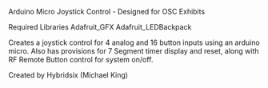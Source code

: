 Arduino Micro Joystick Control - Designed for OSC Exhibits


Required Libraries
Adafruit_GFX
Adafruit_LEDBackpack

Creates a joystick control for 4 analog and 16 button inputs using an arduino
micro. Also has provisions for 7 Segment timer display and reset, along with
RF Remote Button control for system on/off. 

Created by Hybridsix (Michael King)
